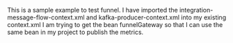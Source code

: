 This is a sample example to test funnel.
I have imported the integration-message-flow-context.xml and kafka-producer-context.xml into my existing context.xml
I am trying to get the bean funnelGateway so that I can use the same bean 
in my project to publish the metrics.

